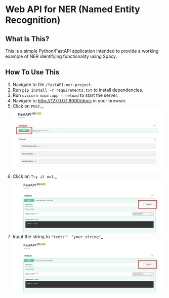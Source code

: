 
Web API for NER (Named Entity Recognition)
==========================================

What Is This?
-------------

This is a simple Python/FastAPI application intended to provide a working example of NER identifying functionality using Spacy. 


How To Use This
---------------

1. Navigate to file `/fastAPI-ner-project`.
2. Run `pip install -r requirements.txt` to install dependencies.
3. Run `uvicorn main:app --reload` to start the server.
4. Navigate to http://127.0.0.1:8000/docs in your browser.
5. Click on `POST`._
   ![alt text](assets/1.png)
6. Click on `Try it out`._
   ![alt text](assets/2.png)
7. Input the string to `"texts": "your_string"`_
   ![alt text](assets/2.png)

